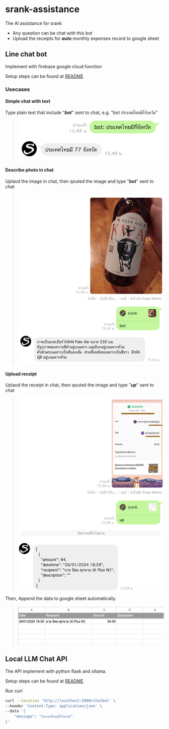 # srank-assistance

The AI assistance for srank

- Any question can be chat with this bot
- Upload the receipts for ***auto*** monthly expenses record to google sheet

## Line chat bot

Implement with firebase google cloud function

Setup steps can be found at [README](src/firebase-cloud-function/README.md)

### Usecases

#### Simple chat with text

Type plain text that include "***bot***" sent to chat, e.g. "bot ประเทศไทยมีกี่จังหวัด"

> ![line chat 01](assets/images/line_chat01.png)

#### Describe photo in chat

Uplaod the image in chat, then qouted the image and type "***bot***" sent to chat

> ![line chat 02](assets/images/line_chat02.png)

#### Upload receipt

Uplaod the receipt in chat, then qouted the image and type "***up***" sent to chat

> ![line upload receipt 01](assets/images/line_upload_receipt01.png)

Then, Append the data to google sheet automatically.
> ![line upload receipt 02](assets/images/line_upload_receipt02.png)

## Local LLM Chat API

The API implement with python flask and ollama.

Setup steps can be found at [README](src/local-llm/README.md)

Run curl

```sh
curl --location 'http://localhost:5000/chatbot' \
--header 'Content-Type: application/json' \
--data '{
    "message": "ประเทศไทยมีกี่จังหวัด"
}'
```
